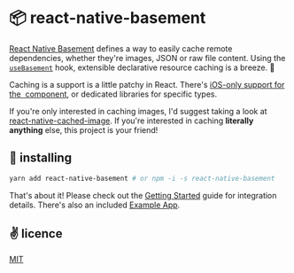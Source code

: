 # 📦 react-native-basement
[React Native Basement]() defines a way to easily cache remote dependencies, whether they're images, JSON or raw file content. Using the [`useBasement`]() hook, extensible declarative resource caching is a breeze. 🌊

Caching is a support is a little patchy in React. There's [iOS-only support for the <Image /> component](), or dedicated libraries for specific types.

If you're only interested in caching images, I'd suggest taking a look at [react-native-cached-image](https://github.com/kfiroo/react-native-cached-image). If you're interested in caching **literally anything** else, this project is your friend!

## 🚀 installing

```bash
yarn add react-native-basement # or npm -i -s react-native-basement
```

That's about it! Please check out the [Getting Started](./docs/GETTING-STARTED.md) guide for integration details. There's also an included [Example App](./example/App.js).

## ✌️ licence
[MIT](./LICENSE.md)
